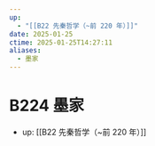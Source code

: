 ```yaml
---
up:
  - "[[B22 先秦哲学（~前 220 年）]]"
date: 2025-01-25
ctime: 2025-01-25T14:27:11
aliases:
  - 墨家
---
```


# B224 墨家

- up: [[B22 先秦哲学（~前 220 年）]]
